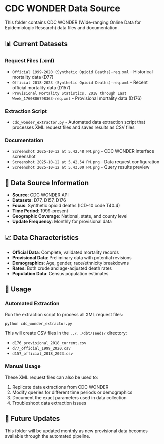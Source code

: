 # CDC WONDER Data Source

This folder contains CDC WONDER (Wide-ranging Online Data for Epidemiologic Research) data files and documentation.

## 📊 Current Datasets

### Request Files (.xml)
- `Official 1999-2020 (Synthetic Opioid Deaths)-req.xml` - Historical mortality data (D77)
- `Official 2018-2023 (Synthetic Opioid Deaths)-req.xml` - Recent official mortality data (D157)
- `Provisional Mortality Statistics, 2018 through Last Week_1760806798363-req.xml` - Provisional mortality data (D176)

### Extraction Script
- `cdc_wonder_extractor.py` - Automated data extraction script that processes XML request files and saves results as CSV files

### Documentation
- `Screenshot 2025-10-12 at 5.42.48 PM.png` - CDC WONDER interface screenshot
- `Screenshot 2025-10-12 at 5.42.54 PM.png` - Data request configuration
- `Screenshot 2025-10-12 at 5.43.00 PM.png` - Query results preview

## 🔗 Data Source Information

- **Source**: CDC WONDER API
- **Datasets**: D77, D157, D176
- **Focus**: Synthetic opioid deaths (ICD-10 code T40.4)
- **Time Period**: 1999-present
- **Geographic Coverage**: National, state, and county level
- **Update Frequency**: Monthly for provisional data

## 📈 Data Characteristics

- **Official Data**: Complete, validated mortality records
- **Provisional Data**: Preliminary data with potential revisions
- **Demographics**: Age, gender, race/ethnicity breakdowns
- **Rates**: Both crude and age-adjusted death rates
- **Population Data**: Census population estimates

## 🚀 Usage

### Automated Extraction
Run the extraction script to process all XML request files:
```bash
python cdc_wonder_extractor.py
```

This will create CSV files in the `../../dbt/seeds/` directory:
- `d176_provisional_2018_current.csv`
- `d77_official_1999_2020.csv` 
- `d157_official_2018_2023.csv`

### Manual Usage
These XML request files can also be used to:
1. Replicate data extractions from CDC WONDER
2. Modify queries for different time periods or demographics
3. Document the exact parameters used in data collection
4. Troubleshoot data extraction issues

## 🔄 Future Updates

This folder will be updated monthly as new provisional data becomes available through the automated pipeline.
